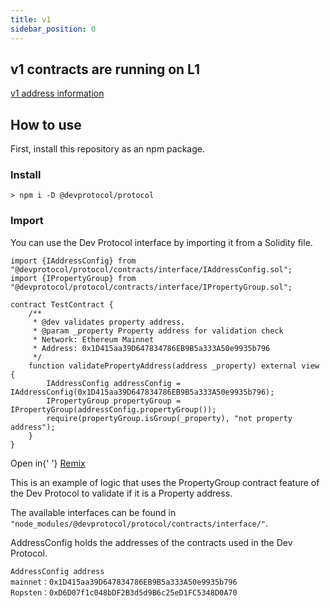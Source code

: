 ```yaml
---
title: v1
sidebar_position: 0
---
```


## v1 contracts are running on L1 
[v1 address information](/developers/ecosystem-addresses)

## How to use

First, install this repository as an npm package.

### Install
```shell
> npm i -D @devprotocol/protocol
```

### Import
You can use the Dev Protocol interface by importing it from a Solidity file.

```solidity
import {IAddressConfig} from "@devprotocol/protocol/contracts/interface/IAddressConfig.sol";
import {IPropertyGroup} from "@devprotocol/protocol/contracts/interface/IPropertyGroup.sol";

contract TestContract {
	/**
	 * @dev validates property address.
	 * @param _property Property address for validation check
     * Network: Ethereum Mainnet
     * Address: 0x1D415aa39D647834786EB9B5a333A50e9935b796
     */
	function validatePropertyAddress(address _property) external view {
		IAddressConfig addressConfig = IAddressConfig(0x1D415aa39D647834786EB9B5a333A50e9935b796);
		IPropertyGroup propertyGroup = IPropertyGroup(addressConfig.propertyGroup());
		require(propertyGroup.isGroup(_property), "not property address");
	}
}
```
<span>
	Open in{' '}
	<a href="https://remix.ethereum.org/#url=https://github.com/dev-protocol/docs.devprotocol.xyz/embedd/v1example.sol">
		Remix
	</a>
</span>

This is an example of logic that uses the PropertyGroup contract feature of the Dev Protocol to validate if it is a Property address.

The available interfaces can be found in `"node_modules/@devprotocol/protocol/contracts/interface/"`.

AddressConfig holds the addresses of the contracts used in the Dev Protocol.

```
AddressConfig address
mainnet：0x1D415aa39D647834786EB9B5a333A50e9935b796
Ropsten：0xD6D07f1c048bDF2B3d5d9B6c25eD1FC5348D0A70
```